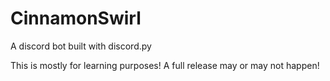 # CinnamonSwirl
A discord bot built with discord.py

This is mostly for learning purposes! A full release may or may not happen!
